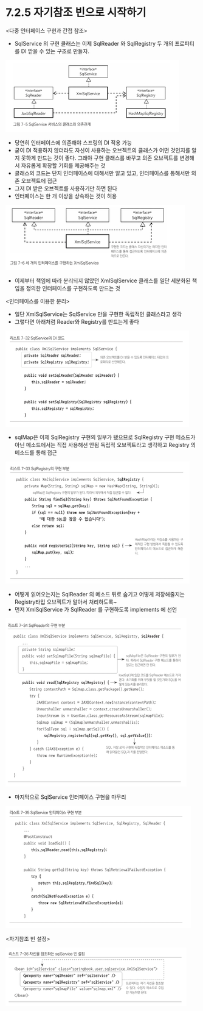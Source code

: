 # 7.2.5 자기참조 빈으로 시작하기

<다중 인터페이스 구현과 간접 참조>

- SqlService 의 구현 클래스는 이제 SqlReader 와 SqlRegistry 두 개의 프로퍼티를 DI 받을 수 있는 구조로 만들자.

![7%202%205%20%E1%84%8C%E1%85%A1%E1%84%80%E1%85%B5%E1%84%8E%E1%85%A1%E1%86%B7%E1%84%8C%E1%85%A9%20%E1%84%87%E1%85%B5%E1%86%AB%E1%84%8B%E1%85%B3%E1%84%85%E1%85%A9%20%E1%84%89%E1%85%B5%E1%84%8C%E1%85%A1%E1%86%A8%E1%84%92%E1%85%A1%E1%84%80%E1%85%B5%200589c6e6d5514e1595621042da9c79ab/Untitled.png](7%202%205%20%E1%84%8C%E1%85%A1%E1%84%80%E1%85%B5%E1%84%8E%E1%85%A1%E1%86%B7%E1%84%8C%E1%85%A9%20%E1%84%87%E1%85%B5%E1%86%AB%E1%84%8B%E1%85%B3%E1%84%85%E1%85%A9%20%E1%84%89%E1%85%B5%E1%84%8C%E1%85%A1%E1%86%A8%E1%84%92%E1%85%A1%E1%84%80%E1%85%B5%200589c6e6d5514e1595621042da9c79ab/Untitled.png)

- 당연히 인터페이스에 의존해야 스프링의 DI 적용 가능
- 굳이 DI 적용하지 않더라도 자신이 사용하는 오브젝트의 클래스가 어떤 것인지를 알지 못하게 만드는 것이 좋다. 그래야 구현 클래스를 바꾸고 의존 오브젝트를 변경해서 자유롭게 확장할 기회를 제공해주는 것
- 클래스의 코드는 단지 인터페이스에 대해서만 알고 있고, 인터페이스를 통해서만 의존 오브젝트에 접근
- 그저 DI 받은 오브젝트를 사용하기만 하면 된다
- 인터페이스는 한 개 이상을 상속하는 것이 허용

![7%202%205%20%E1%84%8C%E1%85%A1%E1%84%80%E1%85%B5%E1%84%8E%E1%85%A1%E1%86%B7%E1%84%8C%E1%85%A9%20%E1%84%87%E1%85%B5%E1%86%AB%E1%84%8B%E1%85%B3%E1%84%85%E1%85%A9%20%E1%84%89%E1%85%B5%E1%84%8C%E1%85%A1%E1%86%A8%E1%84%92%E1%85%A1%E1%84%80%E1%85%B5%200589c6e6d5514e1595621042da9c79ab/Untitled%201.png](7%202%205%20%E1%84%8C%E1%85%A1%E1%84%80%E1%85%B5%E1%84%8E%E1%85%A1%E1%86%B7%E1%84%8C%E1%85%A9%20%E1%84%87%E1%85%B5%E1%86%AB%E1%84%8B%E1%85%B3%E1%84%85%E1%85%A9%20%E1%84%89%E1%85%B5%E1%84%8C%E1%85%A1%E1%86%A8%E1%84%92%E1%85%A1%E1%84%80%E1%85%B5%200589c6e6d5514e1595621042da9c79ab/Untitled%201.png)

- 이제부터 책임에 따라 분리되지 않았던 XmlSqlService 클래스를 일단 세분화된 책임을 정의한 인터페이스를 구현하도록 만드는 것

<인터페이스를 이용한 분리>

- 일단 XmlSqlService는 SqlService 만을 구현한 독립적인 클래스라고 생각
- 그렇다면 아래처럼 Reader와 Registry를 만드는게 좋다

![7%202%205%20%E1%84%8C%E1%85%A1%E1%84%80%E1%85%B5%E1%84%8E%E1%85%A1%E1%86%B7%E1%84%8C%E1%85%A9%20%E1%84%87%E1%85%B5%E1%86%AB%E1%84%8B%E1%85%B3%E1%84%85%E1%85%A9%20%E1%84%89%E1%85%B5%E1%84%8C%E1%85%A1%E1%86%A8%E1%84%92%E1%85%A1%E1%84%80%E1%85%B5%200589c6e6d5514e1595621042da9c79ab/Untitled%202.png](7%202%205%20%E1%84%8C%E1%85%A1%E1%84%80%E1%85%B5%E1%84%8E%E1%85%A1%E1%86%B7%E1%84%8C%E1%85%A9%20%E1%84%87%E1%85%B5%E1%86%AB%E1%84%8B%E1%85%B3%E1%84%85%E1%85%A9%20%E1%84%89%E1%85%B5%E1%84%8C%E1%85%A1%E1%86%A8%E1%84%92%E1%85%A1%E1%84%80%E1%85%B5%200589c6e6d5514e1595621042da9c79ab/Untitled%202.png)

- sqlMap은 이제 SqlRegistry 구현의 일부가 됐으므로 SqlRegistry 구현 메소드가 아닌 메소드에서는 직접 사용해선 안됨 독립적 오브젝트라고 생각하고 Registry 의 메소드를 통해 접근

![7%202%205%20%E1%84%8C%E1%85%A1%E1%84%80%E1%85%B5%E1%84%8E%E1%85%A1%E1%86%B7%E1%84%8C%E1%85%A9%20%E1%84%87%E1%85%B5%E1%86%AB%E1%84%8B%E1%85%B3%E1%84%85%E1%85%A9%20%E1%84%89%E1%85%B5%E1%84%8C%E1%85%A1%E1%86%A8%E1%84%92%E1%85%A1%E1%84%80%E1%85%B5%200589c6e6d5514e1595621042da9c79ab/Untitled%203.png](7%202%205%20%E1%84%8C%E1%85%A1%E1%84%80%E1%85%B5%E1%84%8E%E1%85%A1%E1%86%B7%E1%84%8C%E1%85%A9%20%E1%84%87%E1%85%B5%E1%86%AB%E1%84%8B%E1%85%B3%E1%84%85%E1%85%A9%20%E1%84%89%E1%85%B5%E1%84%8C%E1%85%A1%E1%86%A8%E1%84%92%E1%85%A1%E1%84%80%E1%85%B5%200589c6e6d5514e1595621042da9c79ab/Untitled%203.png)

- 어떻게 읽어오는지는 SqlReader 의 메소드 뒤로 숨기고 어떻게 저장해줄지는 Registry타입 오브젝트가 알아서 처리하도록~
- 먼저 XmlSqlService 가 SqlReader 를 구현하도록 implements 에 선언

![7%202%205%20%E1%84%8C%E1%85%A1%E1%84%80%E1%85%B5%E1%84%8E%E1%85%A1%E1%86%B7%E1%84%8C%E1%85%A9%20%E1%84%87%E1%85%B5%E1%86%AB%E1%84%8B%E1%85%B3%E1%84%85%E1%85%A9%20%E1%84%89%E1%85%B5%E1%84%8C%E1%85%A1%E1%86%A8%E1%84%92%E1%85%A1%E1%84%80%E1%85%B5%200589c6e6d5514e1595621042da9c79ab/Untitled%204.png](7%202%205%20%E1%84%8C%E1%85%A1%E1%84%80%E1%85%B5%E1%84%8E%E1%85%A1%E1%86%B7%E1%84%8C%E1%85%A9%20%E1%84%87%E1%85%B5%E1%86%AB%E1%84%8B%E1%85%B3%E1%84%85%E1%85%A9%20%E1%84%89%E1%85%B5%E1%84%8C%E1%85%A1%E1%86%A8%E1%84%92%E1%85%A1%E1%84%80%E1%85%B5%200589c6e6d5514e1595621042da9c79ab/Untitled%204.png)

- 마지막으로 SqlService 인터페이스 구현을 마무리

![7%202%205%20%E1%84%8C%E1%85%A1%E1%84%80%E1%85%B5%E1%84%8E%E1%85%A1%E1%86%B7%E1%84%8C%E1%85%A9%20%E1%84%87%E1%85%B5%E1%86%AB%E1%84%8B%E1%85%B3%E1%84%85%E1%85%A9%20%E1%84%89%E1%85%B5%E1%84%8C%E1%85%A1%E1%86%A8%E1%84%92%E1%85%A1%E1%84%80%E1%85%B5%200589c6e6d5514e1595621042da9c79ab/Untitled%205.png](7%202%205%20%E1%84%8C%E1%85%A1%E1%84%80%E1%85%B5%E1%84%8E%E1%85%A1%E1%86%B7%E1%84%8C%E1%85%A9%20%E1%84%87%E1%85%B5%E1%86%AB%E1%84%8B%E1%85%B3%E1%84%85%E1%85%A9%20%E1%84%89%E1%85%B5%E1%84%8C%E1%85%A1%E1%86%A8%E1%84%92%E1%85%A1%E1%84%80%E1%85%B5%200589c6e6d5514e1595621042da9c79ab/Untitled%205.png)

<자기참조 빈 설정>

![7%202%205%20%E1%84%8C%E1%85%A1%E1%84%80%E1%85%B5%E1%84%8E%E1%85%A1%E1%86%B7%E1%84%8C%E1%85%A9%20%E1%84%87%E1%85%B5%E1%86%AB%E1%84%8B%E1%85%B3%E1%84%85%E1%85%A9%20%E1%84%89%E1%85%B5%E1%84%8C%E1%85%A1%E1%86%A8%E1%84%92%E1%85%A1%E1%84%80%E1%85%B5%200589c6e6d5514e1595621042da9c79ab/Untitled%206.png](7%202%205%20%E1%84%8C%E1%85%A1%E1%84%80%E1%85%B5%E1%84%8E%E1%85%A1%E1%86%B7%E1%84%8C%E1%85%A9%20%E1%84%87%E1%85%B5%E1%86%AB%E1%84%8B%E1%85%B3%E1%84%85%E1%85%A9%20%E1%84%89%E1%85%B5%E1%84%8C%E1%85%A1%E1%86%A8%E1%84%92%E1%85%A1%E1%84%80%E1%85%B5%200589c6e6d5514e1595621042da9c79ab/Untitled%206.png)